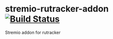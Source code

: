 # stremio-rutracker-addon [![Build Status](https://travis-ci.org/nyckyta/stremio-rutracker-addon.svg?branch=master)](https://travis-ci.org/nyckyta/stremio-rutracker-addon)
Stremio addon for rutracker
